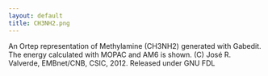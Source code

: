 ```yaml
---
layout: default
title: CH3NH2.png
---
```


An Ortep representation of Methylamine (CH3NH2) generated with Gabedit. The energy calculated with MOPAC and AM6 is shown. (C) José R. Valverde, EMBnet/CNB, CSIC, 2012. Released under GNU FDL

